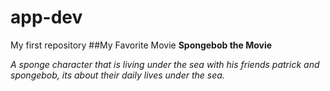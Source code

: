 # app-dev
My first repository
##My Favorite Movie
**Spongebob the Movie**

*A sponge character that is living under the sea with his friends patrick and spongebob, its about their daily lives under the sea.*
